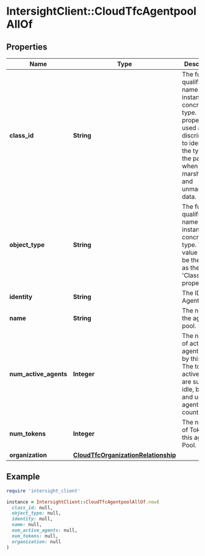 # IntersightClient::CloudTfcAgentpoolAllOf

## Properties

| Name | Type | Description | Notes |
| ---- | ---- | ----------- | ----- |
| **class_id** | **String** | The fully-qualified name of the instantiated, concrete type. This property is used as a discriminator to identify the type of the payload when marshaling and unmarshaling data. | [default to &#39;cloud.TfcAgentpool&#39;] |
| **object_type** | **String** | The fully-qualified name of the instantiated, concrete type. The value should be the same as the &#39;ClassId&#39; property. | [default to &#39;cloud.TfcAgentpool&#39;] |
| **identity** | **String** | The ID of the Agent Pool. | [optional][readonly] |
| **name** | **String** | The name of the agent pool. | [optional][readonly] |
| **num_active_agents** | **Integer** | The number of active agents used by this pool. The total active agent are sum of idle, busy and unknown agent counts. | [optional][readonly] |
| **num_tokens** | **Integer** | The number of Tokens in this agent Pool. | [optional][readonly] |
| **organization** | [**CloudTfcOrganizationRelationship**](CloudTfcOrganizationRelationship.md) |  | [optional] |

## Example

```ruby
require 'intersight_client'

instance = IntersightClient::CloudTfcAgentpoolAllOf.new(
  class_id: null,
  object_type: null,
  identity: null,
  name: null,
  num_active_agents: null,
  num_tokens: null,
  organization: null
)
```

